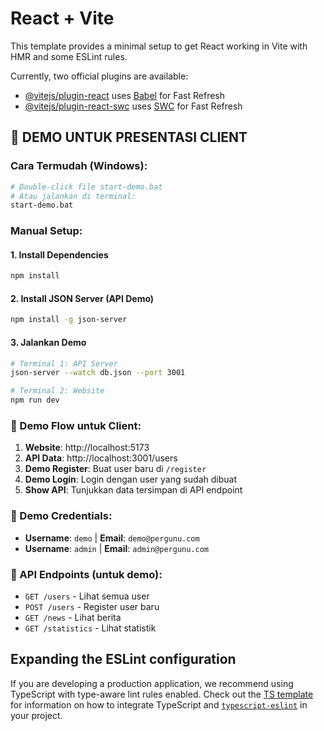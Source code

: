# React + Vite

This template provides a minimal setup to get React working in Vite with HMR and some ESLint rules.

Currently, two official plugins are available:

- [@vitejs/plugin-react](https://github.com/vitejs/vite-plugin-react/blob/main/packages/plugin-react) uses [Babel](https://babeljs.io/) for Fast Refresh
- [@vitejs/plugin-react-swc](https://github.com/vitejs/vite-plugin-react/blob/main/packages/plugin-react-swc) uses [SWC](https://swc.rs/) for Fast Refresh

## 🚀 DEMO UNTUK PRESENTASI CLIENT

### Cara Termudah (Windows):
```bash
# Double-click file start-demo.bat
# Atau jalankan di terminal:
start-demo.bat
```

### Manual Setup:

#### 1. Install Dependencies
```bash
npm install
```

#### 2. Install JSON Server (API Demo)
```bash
npm install -g json-server
```

#### 3. Jalankan Demo
```bash
# Terminal 1: API Server
json-server --watch db.json --port 3001

# Terminal 2: Website
npm run dev
```

### 🎯 Demo Flow untuk Client:
1. **Website**: http://localhost:5173
2. **API Data**: http://localhost:3001/users
3. **Demo Register**: Buat user baru di `/register`
4. **Demo Login**: Login dengan user yang sudah dibuat
5. **Show API**: Tunjukkan data tersimpan di API endpoint

### 📝 Demo Credentials:
- **Username**: `demo` | **Email**: `demo@pergunu.com`
- **Username**: `admin` | **Email**: `admin@pergunu.com`

### 🔧 API Endpoints (untuk demo):
- `GET /users` - Lihat semua user
- `POST /users` - Register user baru
- `GET /news` - Lihat berita
- `GET /statistics` - Lihat statistik

## Expanding the ESLint configuration

If you are developing a production application, we recommend using TypeScript with type-aware lint rules enabled. Check out the [TS template](https://github.com/vitejs/vite/tree/main/packages/create-vite/template-react-ts) for information on how to integrate TypeScript and [`typescript-eslint`](https://typescript-eslint.io) in your project.
